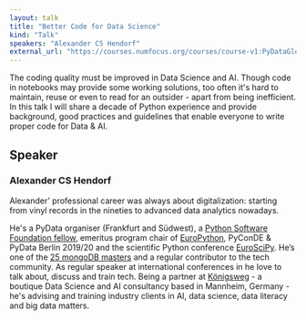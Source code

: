 ```yaml
---
layout: talk
title: "Better Code for Data Science"
kind: "Talk"
speakers: "Alexander CS Hendorf"
external_url: "https://courses.numfocus.org/courses/course-v1:PyDataGlobal+PDG20-talks+2020/jump_to/block-v1:PyDataGlobal+PDG20-talks+2020+type@vertical+block@7d280b23a8a6423eb7387697dac566af"
---
```


The coding quality must be improved in Data Science and AI. 
Though code in notebooks may provide some working solutions, too often it's hard to maintain, reuse or even to read for an outsider - apart from being inefficient.
In this talk I will share a decade of Python experience and provide background, good practices and guidelines that enable everyone to write proper code for Data & AI.

## Speaker

### Alexander CS Hendorf

Alexander' professional career was always about digitalization: starting from vinyl records in the nineties to advanced data analytics nowadays. 

He's a PyData organiser (Frankfurt and Südwest), a [Python Software Foundation fellow](https://python.org), emeritus program chair of [EuroPython](https://europython.eu), PyConDE & PyData Berlin 2019/20 and the scientific Python conference [EuroSciPy](https://eurscipy.org). He’s one of the [25 mongoDB masters](https://www.mongodb.com/community/masters) and a regular contributor to the tech community. As regular speaker at international conferences in he love to talk about, discuss and train tech.
Being a partner at [Königsweg](https://www.koenigsweg.com/index_ger.html) - a boutique Data Science and AI consultancy based in Mannheim, Germany - he's advising and training industry clients in AI, data science, data literacy and big data matters.
